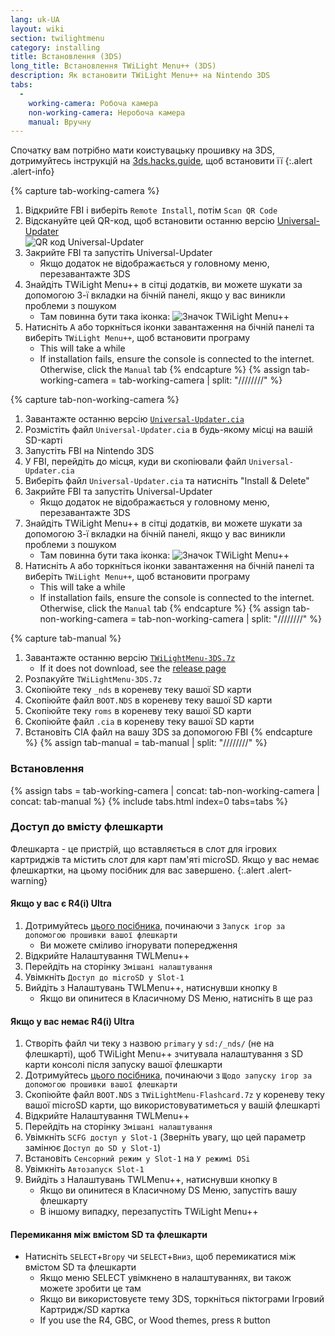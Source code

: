 ```yaml
---
lang: uk-UA
layout: wiki
section: twilightmenu
category: installing
title: Встановлення (3DS)
long_title: Встановлення TWiLight Menu++ (3DS)
description: Як встановити TWiLight Menu++ на Nintendo 3DS
tabs:
  - 
    working-camera: Робоча камера
    non-working-camera: Неробоча камера
    manual: Вручну
---
```


Спочатку вам потрібно мати коистувацьку прошивку на 3DS, дотримуйтесь інструкцій на [3ds.hacks.guide](https://3ds.hacks.guide), щоб встановити її
{:.alert .alert-info}

{% capture tab-working-camera %}
1. Відкрийте FBI і виберіть `Remote Install`, потім `Scan QR Code`
1. Відскануйте цей QR-код, щоб встановити останню версію [Universal-Updater](https://github.com/Universal-Team/Universal-Updater)<br> ![QR код Universal-Updater](https://db.universal-team.net/assets/images/qr/universal-updater-cia.png)
1. Закрийте FBI та запустіть Universal-Updater
   - Якщо додаток не відображається у головному меню, перезавантажте 3DS
1. Знайдіть TWiLight Menu++ в сітці додатків, ви можете шукати за допомогою 3-ї вкладки на бічній панелі, якщо у вас виникли проблеми з пошуком
   - Там повинна бути така іконка: ![Значок TWiLight Menu++](https://raw.githubusercontent.com/DS-Homebrew/TWiLightMenu/master/booter/icon.bmp)
1. Натисніть <kbd class="face">A</kbd> або торкніться іконки завантаження на бічній панелі та виберіть `TWiLight Menu++`, щоб встановити програму
   - This will take a while
   - If installation fails, ensure the console is connected to the internet. Otherwise, click the `Manual` tab
{% endcapture %}
{% assign tab-working-camera = tab-working-camera | split: "////////" %}

{% capture tab-non-working-camera %}
1. Завантажте останню версію [`Universal-Updater.cia`](https://github.com/Universal-Team/Universal-Updater/releases/latest/download/Universal-Updater.cia)
1. Розмістіть файл `Universal-Updater.cia` в будь-якому місці на вашій SD-карті
1. Запустіть FBI на Nintendo 3DS
1. У FBI, перейдіть до місця, куди ви скопіювали файл `Universal-Updater.cia`
1. Виберіть файл `Universal-Updater.cia` та натисніть "Install & Delete"
1. Закрийте FBI та запустіть Universal-Updater
   - Якщо додаток не відображається у головному меню, перезавантажте 3DS
1. Знайдіть TWiLight Menu++ в сітці додатків, ви можете шукати за допомогою 3-ї вкладки на бічній панелі, якщо у вас виникли проблеми з пошуком
   - Там повинна бути така іконка: ![Значок TWiLight Menu++](https://raw.githubusercontent.com/DS-Homebrew/TWiLightMenu/master/booter/icon.bmp)
1. Натисніть <kbd class="face">A</kbd> або торкніться іконки завантаження на бічній панелі та виберіть `TWiLight Menu++`, щоб встановити програму
   - This will take a while
   - If installation fails, ensure the console is connected to the internet. Otherwise, click the `Manual` tab
{% endcapture %}
{% assign tab-non-working-camera = tab-non-working-camera | split: "////////" %}

{% capture tab-manual %}
1. Завантажте останню версію [`TWiLightMenu-3DS.7z`](https://github.com/DS-Homebrew/TWiLightMenu/releases/latest/download/TWiLightMenu-3DS.7z)
   - If it does not download, see the [release page](https://github.com/DS-Homebrew/TWiLightMenu/releases/latest)
1. Розпакуйте `TWiLightMenu-3DS.7z`
1. Скопіюйте теку `_nds` в кореневу теку вашої SD карти
1. Скопіюйте файл `BOOT.NDS` в кореневу теку вашої SD карти
1. Скопіюйте теку `roms` в кореневу теку вашої SD карти
1. Скопіюйте файл `.cia` в кореневу теку вашої SD карти
1. Встановіть CIA файл на вашу 3DS за допомогою FBI
{% endcapture %}
{% assign tab-manual = tab-manual | split: "////////" %}

### Встановлення

{% assign tabs = tab-working-camera | concat: tab-non-working-camera | concat: tab-manual %}
{% include tabs.html index=0 tabs=tabs %}

### Доступ до вмісту флешкарти

Флешкарта - це пристрій, що вставляється в слот для ігрових картриджів та містить слот для карт пам'яті microSD. Якщо у вас немає флешкартки, на цьому посібник для вас завершено.
{:.alert .alert-warning}

#### Якщо у вас є R4(i) Ultra

1. Дотримуйтесь [цього посібника](installing-flashcard), починаючи з `Запуск ігор за допомогою прошивки вашої флешкарти`
     - Ви можете сміливо ігнорувати попередження
1. Відкрийте Налаштування TWLMenu++
1. Перейдіть на сторінку `Змішані налаштування`
1. Увімкніть `Доступ до microSD у Slot-1`
1. Вийдіть з Налаштувань TWLMenu++, натиснувши кнопку `B`
     - Якщо ви опинитеся в Класичному DS Меню, натисніть `B` ще раз

#### Якщо у вас немає R4(i) Ultra

1. Створіть файл чи теку з назвою `primary` у `sd:/_nds/` (не на флешкарті), щоб TWiLight Menu++ зчитувала налаштування з SD карти консолі після запуску вашої флешкарти
1. Дотримуйтесь [цього посібника](installing-flashcard), починаючи з `Щодо запуску ігор за допомогою прошивки вашої флешкарти`
1. Скопіюйте файл `BOOT.NDS` з `TWiLightMenu-Flashcard.7z` у кореневу теку вашої microSD карти, що використовуватиметься у вашій флешкарті
1. Відкрийте Налаштування TWLMenu++
1. Перейдіть на сторінку `Змішані налаштування`
1. Увімкніть `SCFG доступ у Slot-1` (Зверніть увагу, що цей параметр замінює `Доступ до SD у Slot-1`)
1. Встановіть `Сенсорний режим у Slot-1` на `У режимі DSi`
1. Увімкніть `Автозапуск Slot-1`
1. Вийдіть з Налаштувань TWLMenu++, натиснувши кнопку `B`
     - Якщо ви опинитеся в Класичному DS Меню, запустіть вашу флешкарту
     - В іншому випадку, перезапустіть TWiLight Menu++

#### Перемикання між вмістом SD та флешкарти
- Натисніть `SELECT`+`Вгору` чи `SELECT`+`Вниз`, щоб перемикатися між вмістом SD та флешкарти
     - Якщо меню SELECT увімкнено в налаштуваннях, ви також можете зробити це там
     - Якщо ви використовуєте тему 3DS, торкніться піктограми Ігровий Картридж/SD картка
     - If you use the R4, GBC, or Wood themes, press `R` button
